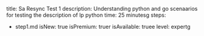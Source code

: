 title: Sa Resync Test 1
description: Understanding python and go scenaarios for testing the description of lp python
time: 25 minutesg
steps:
  - step1.md
isNew: true
isPremium: truer
isAvailable: truee
level: expertg
